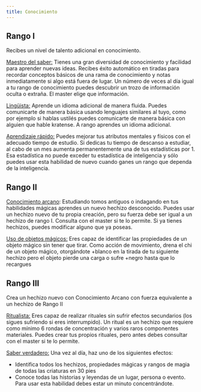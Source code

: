 ```yaml
---
title: Conocimiento
---
```


## Rango I

Recibes un nivel de talento adicional en conocimiento.

<u>Maestro del saber:</u> Tienes una gran diversidad de conocimiento y facilidad para aprender nuevas ideas. Recibes éxito automático en tiradas para recordar conceptos básicos de una rama de conocimiento y notas inmediatamente si algo está fuera de lugar. Un número de veces al día igual a tu rango de conocimiento puedes descubrir un trozo de información oculta o extraña. El master elige que información.

<u>Lingüista:</u> Aprende un idioma adicional de manera fluida. Puedes comunicarte de manera básica usando lenguajes similares al tuyo, como por ejemplo si hablas ustilés puedes comunicarte de manera básica con alguien que hable kratense. A rango aprendes un idioma adicional.

<u>Aprendizaje rápido:</u> Puedes mejorar tus atributos mentales y físicos con el adecuado tiempo de estudio. Si dedicas tu tiempo de descanso a estudiar, al cabo de un mes aumenta permanentemente una de tus estadísticas por 1. Esa estadística no puede exceder tu estadística de inteligencia y sólo puedes usar esta habilidad de nuevo cuando ganes un rango que dependa de la inteligencia.

## Rango II

<u>Conocimiento arcano</u>: Estudiando tomos antiguos o indagando en tus habilidades mágicas aprendes un nuevo hechizo desconocido. Puedes usar un hechizo nuevo de tu propia creación, pero su fuerza debe ser igual a un hechizo de rango I. Consulta con el master si te lo permite. Si ya tienes hechizos, puedes modificar alguno que ya poseas.

<u>Uso de objetos mágicos:</u> Eres capaz de identificar las propiedades de un objeto mágico sin tener que tirar. Como acción de movimiento, drena el chi de un objeto mágico, otorgándote +blanco en la tirada de tu siguiente hechizo pero el objeto pierde una carga o sufre +negro hasta que lo recargues

## Rango III 

Crea un hechizo nuevo con Conocimiento Arcano con fuerza equivalente a un hechizo de Rango II

<u>Ritualista:</u> Eres capaz de realizar rituales sin sufrir efectos secundarios (los sigues sufriendo si eres interrumpido). Un ritual es un hechizo que requiere como mínimo 6 rondas de concentración y varios raros componentes materiales. Puedes crear tus propios rituales, pero antes debes consultar con el master si te lo permite.

<u>Saber verdadero:</u> Una vez al día, haz uno de los siguientes efectos: 

- Identifica todos los hechizos, propiedades mágicas y rangos de magia de todas las criaturas en 30 pies
- Conoce todas las historias y leyendas de un lugar, persona o evento. Para usar esta habilidad debes estar un minuto concentrándote.

